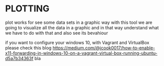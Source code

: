 # PLOTTING

plot works for see some data sets in a graphic way
with this tool we are going to visualize all the data in a graphic
and in that way understand what we have to do with that and also
see its bevahiour

if you want to configure your windows 10, with Vagrant and VirtualBox
please check this blog
https://medium.com/@jcook0017/how-to-enable-x11-forwarding-in-windows-10-on-a-vagrant-virtual-box-running-ubuntu-d5a7b34363f
bla